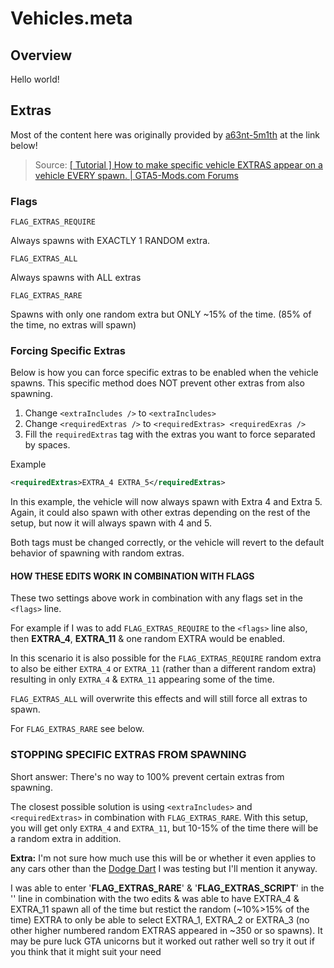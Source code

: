 # Vehicles.meta
## Overview

Hello world!

## Extras

Most of the content here was originally provided by [a63nt-5m1th](https://forums.gta5-mods.com/user/a63nt-5m1th) at the link below!

> Source: [\[ Tutorial \] How to make specific vehicle EXTRAS appear on a vehicle EVERY spawn. | GTA5-Mods.com Forums](https://forums.gta5-mods.com/topic/19786/tutorial-how-to-make-specific-vehicle-extras-appear-on-a-vehicle-every-spawn)

### Flags

``FLAG_EXTRAS_REQUIRE`` 

Always spawns with EXACTLY 1 RANDOM extra.

``FLAG_EXTRAS_ALL`` 

Always spawns with ALL extras

``FLAG_EXTRAS_RARE`` 

Spawns with only one random extra but ONLY ~15% of the time. (85% of the time, no extras will spawn)

### Forcing Specific Extras

Below is how you can force specific extras to be enabled when the vehicle spawns. This specific method does NOT prevent other extras from also spawning.

1. Change ```<extraIncludes />``` to ```<extraIncludes>```
2. Change ```<requiredExtras />``` to ```<requiredExtras> <requiredExras />```
3. Fill the ``requiredExtras`` tag with the extras you want to force separated by spaces.

Example
```xml
<requiredExtras>EXTRA_4 EXTRA_5</requiredExtras>
```
In this example, the vehicle will now always spawn with                                                                                                                                                           Extra 4 and Extra 5. Again, it could also spawn with other extras depending on the rest of the setup, but now it will always spawn with 4 and 5.

Both tags must be changed correctly, or the vehicle will revert to the default behavior of spawning with random extras.

#### HOW THESE EDITS WORK IN COMBINATION WITH FLAGS

These two settings above work in combination with any flags set in the ```<flags>``` line.

For example if I was to add ``FLAG_EXTRAS_REQUIRE`` to the ```<flags>``` line also, then **EXTRA_4**, **EXTRA_11** & one random EXTRA would be enabled.

In this scenario it is also possible for the ``FLAG_EXTRAS_REQUIRE`` random extra to also be either ``EXTRA_4`` or ``EXTRA_11`` (rather than a different random extra) resulting in only ``EXTRA_4`` & ``EXTRA_11`` appearing some of the time.

``FLAG_EXTRAS_ALL`` will overwrite this effects and will still force all extras to spawn.

For ``FLAG_EXTRAS_RARE`` see below.

### STOPPING SPECIFIC EXTRAS FROM SPAWNING

Short answer: There's no way to 100% prevent certain extras from spawning.

The closest possible solution is using ```<extraIncludes>``` and ```<requiredExtras>``` in combination with ``FLAG_EXTRAS_RARE``. With this setup, you will get only ``EXTRA_4`` and ``EXTRA_11``, but 10-15% of the time there will be a random extra in addition.

**Extra:** I'm not sure how much use this will be or whether it even applies to any cars other than the [Dodge Dart](https://www.gta5-mods.com/vehicles/68-dodge-dart-hemi-add-on-livery-animated-hq) I was testing but I'll mention it anyway.

I was able to enter '**FLAG\_EXTRAS\_RARE**' & '**FLAG\_EXTRAS\_SCRIPT**' in the '**<flags>**' line in combination with the two edits & was able to have EXTRA\_4 & EXTRA\_11 spawn all of the time but restict the random (~10%>15% of the time) EXTRA to only be able to select EXTRA\_1, EXTRA\_2 or EXTRA\_3 (no other higher numbered random EXTRAS appeared in ~350 or so spawns). It may be pure luck GTA unicorns but it worked out rather well so try it out if you think that it might suit your need
